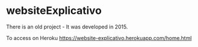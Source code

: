 # websiteExplicativo
There is an old project - It was developed in 2015.

To access on Heroku
https://website-explicativo.herokuapp.com/home.html